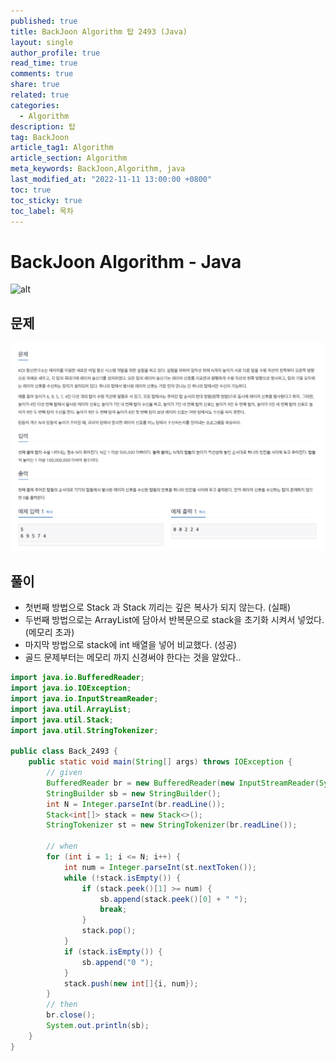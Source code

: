 ```yaml
---
published: true
title: BackJoon Algorithm 탑 2493 (Java)
layout: single
author_profile: true
read_time: true
comments: true
share: true
related: true
categories:
  - Algorithm
description: 탑
tag: BackJoon
article_tag1: Algorithm
article_section: Algorithm
meta_keywords: BackJoon,Algorithm, java
last_modified_at: "2022-11-11 13:00:00 +0800"
toc: true
toc_sticky: true
toc_label: 목차
---
```


# BackJoon Algorithm - Java

![alt](https://d2gd6pc034wcta.cloudfront.net/images/logo@2x.png)

## 문제

![alt](/assets/images/post/Algorithm/2493.png)

## 풀이

- 첫번째 방법으로 Stack 과 Stack 끼리는 깊은 복사가 되지 않는다. (실패)
- 두번째 방법으로는 ArrayList에 담아서 반복문으로 stack을 초기화 시켜서 넣었다. (메모리 초과)
- 마지막 방법으로 stack에 int 배열을 넣어 비교했다. (성공)
- 골드 문제부터는 메모리 까지 신경써야 한다는 것을 알았다..

```java
import java.io.BufferedReader;
import java.io.IOException;
import java.io.InputStreamReader;
import java.util.ArrayList;
import java.util.Stack;
import java.util.StringTokenizer;

public class Back_2493 {
    public static void main(String[] args) throws IOException {
        // given
        BufferedReader br = new BufferedReader(new InputStreamReader(System.in));
        StringBuilder sb = new StringBuilder();
        int N = Integer.parseInt(br.readLine());
        Stack<int[]> stack = new Stack<>();
        StringTokenizer st = new StringTokenizer(br.readLine());

        // when
        for (int i = 1; i <= N; i++) {
            int num = Integer.parseInt(st.nextToken());
            while (!stack.isEmpty()) {
                if (stack.peek()[1] >= num) {
                    sb.append(stack.peek()[0] + " ");
                    break;
                }
                stack.pop();
            }
            if (stack.isEmpty()) {
                sb.append("0 ");
            }
            stack.push(new int[]{i, num});
        }
        // then
        br.close();
        System.out.println(sb);
    }
}

```
